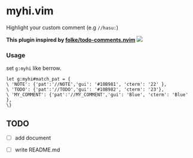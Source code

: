 # myhi.vim

Highlight your custom comment (e.g `//hasu:`)

**This plugin inspired by [folke/todo-comments.nvim](https://github.com/folke/todo-comments.nvim)**
![](https://user-images.githubusercontent.com/57579123/135600569-93f70037-b89c-4c5f-a8be-019b8feab95d.png)

### Usage
set `g:myhi` like berrow.
```
let g:myhi#match_pat = {
\ 'NOTE': {'pat':'//NOTE','gui': '#10B981', 'cterm': '22' },
\ 'TODO': {'pat':'//TODO','gui': '#10B982', 'cterm': '23'},
\ 'MY_COMMENT': {'pat':'//MY_COMMENT','gui': 'Blue', 'cterm': 'Blue' },
\}
```

## TODO
- [ ] add document
- [ ] write README.md

